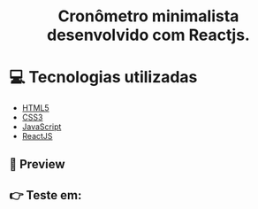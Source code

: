 <h1 align='center'>
    Cronômetro minimalista desenvolvido com Reactjs.
</h1>

# 💻 Tecnologias utilizadas

- [HTML5](https://developer.mozilla.org/pt-BR/docs/Web/HTML/HTML5)
- [CSS3](https://www.w3.org/Style/CSS/Overview.en.html)
- [JavaScript](https://www.javascript.com/)
- [ReactJS](https://reactjs.org/)

## 🧐 Preview  

## 👉 Teste em: 
